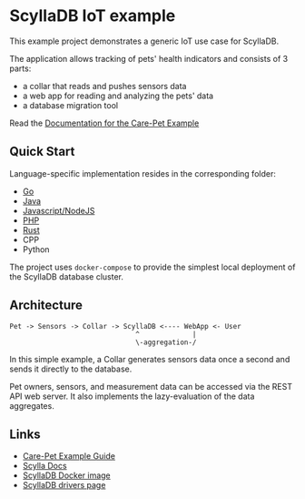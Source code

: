 ScyllaDB IoT example
===

This example project demonstrates a generic IoT use case
for ScyllaDB.

The application allows tracking of pets' health indicators
and consists of 3 parts:

- a collar that reads and pushes sensors data
- a web app for reading and analyzing the pets' data
- a database migration tool

Read the [Documentation for the Care-Pet Example](https://iot.scylladb.com)

Quick Start
---

Language-specific implementation resides in the corresponding folder:

- [Go](go)
- [Java](java)
- [Javascript/NodeJS](javascript)
- [PHP](php)
- [Rust](rust)
- CPP
- Python


The project uses `docker-compose` to provide the simplest local
deployment of the ScyllaDB database cluster.

Architecture
---

```
Pet -> Sensors -> Collar -> ScyllaDB <---- WebApp <- User
                               ^             |
                               \-aggregation-/
```

In this simple example, a Collar generates sensors data
once a second and sends it directly to the database.

Pet owners, sensors, and measurement data can be accessed via
the REST API web server. It also implements the lazy-evaluation
of the data aggregates.

Links
---
- [Care-Pet Example Guide](https://care-pet.docs.scylladb.com/)
- [Scylla Docs](https://docs.scylladb.com/)
- [ScyllaDB Docker image](https://hub.docker.com/r/scylladb/scylla/)
- [ScyllaDB drivers page](https://docs.scylladb.com/using-scylla/scylla_drivers/)
